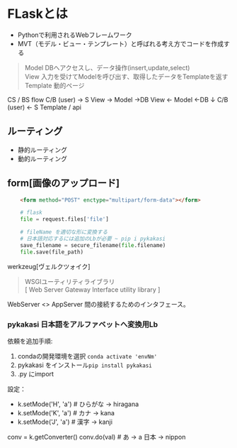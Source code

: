 # FLaskとは

- Pythonで利用されるWebフレームワーク
- MVT（モデル・ビュー・テンプレート）と呼ばれる考え方でコードを作成する

> Model DBへアクセスし、データ操作(insert,update,select)  
> View 入力を受けてModelを呼び出す、取得したデータをTemplateを返す  
> Template 動的ページ

<!-- TODO make it flow -->
CS / BS flow
C/B (user) -> S View -> Model ->DB
                View <- Model <-DB
                   ↓
C/B (user) <- S Template / api

## ルーティング

- 静的ルーティング
- 動的ルーティング

## form[画像のアップロード]

```html
    <form method="POST" enctype="multipart/form-data"></form>
```

```py
    # flask
    file = request.files['file']

    # fileName を適切な形に変換する
    # 日本語対応するには追加のLbが必要 ~ pip i pykakasi
    save_filename = secure_filename(file.filename) 
    file.save(file_path)
```

werkzeug[ヴェルクツォイク]
> WSGIユーティリティライブラリ  
> [ Web Server Gateway Interface utility library ]  

WebServer <> AppServer 間の接続するためのインタフェース。

### pykakasi 日本語をアルファベットへ変換用Lb

依頼を追加手順:

  1. condaの開発環境を選択 `conda activate 'envNm'`
  2. pykakasi をインストール`pip install pykakasi`
  3. .py にimport

設定：

- k.setMode('H', 'a') # ひらがな → hiragana
- k.setMode('K', 'a') # カナ → kana
- k.setMode('J', 'a') # 漢字 → kanji

conv = k.getConverter()
conv.do(val) # あ → a 日本 → nippon
